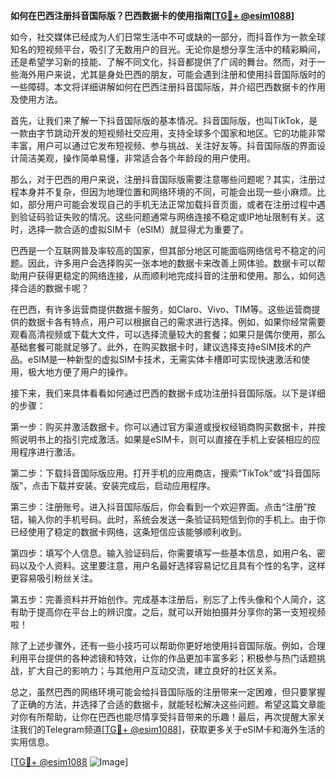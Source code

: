 **如何在巴西注册抖音国际版？巴西数据卡的使用指南[[TG💪+ @esim1088](https://t.me/s/esim1088)]**

如今，社交媒体已经成为人们日常生活中不可或缺的一部分，而抖音作为一款全球知名的短视频平台，吸引了无数用户的目光。无论你是想分享生活中的精彩瞬间，还是希望学习新的技能、了解不同文化，抖音都提供了广阔的舞台。然而，对于一些海外用户来说，尤其是身处巴西的朋友，可能会遇到注册和使用抖音国际版时的一些障碍。本文将详细讲解如何在巴西注册抖音国际版，并介绍巴西数据卡的作用及使用方法。

首先，让我们来了解一下抖音国际版的基本情况。抖音国际版，也叫TikTok，是一款由字节跳动开发的短视频社交应用，支持全球多个国家和地区。它的功能非常丰富，用户可以通过它发布短视频、参与挑战、关注好友等。抖音国际版的界面设计简洁美观，操作简单易懂，非常适合各个年龄段的用户使用。

那么，对于巴西的用户来说，注册抖音国际版需要注意哪些问题呢？其实，注册过程本身并不复杂，但因为地理位置和网络环境的不同，可能会出现一些小麻烦。比如，部分用户可能会发现自己的手机无法正常加载抖音页面，或者在注册过程中遇到验证码验证失败的情况。这些问题通常与网络连接不稳定或IP地址限制有关。这时，选择一款合适的虚拟SIM卡（eSIM）就显得尤为重要了。

巴西是一个互联网普及率较高的国家，但其部分地区可能面临网络信号不稳定的问题。因此，许多用户会选择购买一张本地的数据卡来改善上网体验。数据卡可以帮助用户获得更稳定的网络连接，从而顺利地完成抖音的注册和使用。那么，如何选择合适的数据卡呢？

在巴西，有许多运营商提供数据卡服务，如Claro、Vivo、TIM等。这些运营商提供的数据卡各有特点，用户可以根据自己的需求进行选择。例如，如果你经常需要观看高清视频或下载大文件，可以选择流量较大的套餐；如果只是偶尔使用，那么基础套餐可能就足够了。此外，在购买数据卡时，建议选择支持eSIM技术的产品。eSIM是一种新型的虚拟SIM卡技术，无需实体卡槽即可实现快速激活和使用，极大地方便了用户的操作。

接下来，我们来具体看看如何通过巴西的数据卡成功注册抖音国际版。以下是详细的步骤：

第一步：购买并激活数据卡。你可以通过官方渠道或授权经销商购买数据卡，并按照说明书上的指引完成激活。如果是eSIM卡，则可以直接在手机上安装相应的应用程序进行激活。

第二步：下载抖音国际版应用。打开手机的应用商店，搜索“TikTok”或“抖音国际版”，点击下载并安装。安装完成后，启动应用程序。

第三步：注册账号。进入抖音国际版后，你会看到一个欢迎界面。点击“注册”按钮，输入你的手机号码。此时，系统会发送一条验证码短信到你的手机上。由于你已经使用了稳定的数据卡网络，这条短信应该能够顺利收到。

第四步：填写个人信息。输入验证码后，你需要填写一些基本信息，如用户名、密码以及个人资料。这里要注意，用户名最好选择容易记忆且具有个性的名字，这样更容易吸引粉丝关注。

第五步：完善资料并开始创作。完成基本注册后，别忘了上传头像和个人简介，这有助于提高你在平台上的辨识度。之后，就可以开始拍摄并分享你的第一支短视频啦！

除了上述步骤外，还有一些小技巧可以帮助你更好地使用抖音国际版。例如，合理利用平台提供的各种滤镜和特效，让你的作品更加丰富多彩；积极参与热门话题挑战，扩大自己的影响力；与其他用户互动交流，建立良好的社区关系。

总之，虽然巴西的网络环境可能会给抖音国际版的注册带来一定困难，但只要掌握了正确的方法，并选择了合适的数据卡，就能轻松解决这些问题。希望这篇文章能对你有所帮助，让你在巴西也能尽情享受抖音带来的乐趣！最后，再次提醒大家关注我们的Telegram频道[[TG💪+ @esim1088](https://t.me/s/esim1088)]，获取更多关于eSIM卡和海外生活的实用信息。

[[TG💪+ @esim1088](https://t.me/s/esim1088) ![Image](https://i.postimg.cc/4NQfJmqS/Snipaste-2025-05-13-00-14-12.png)]